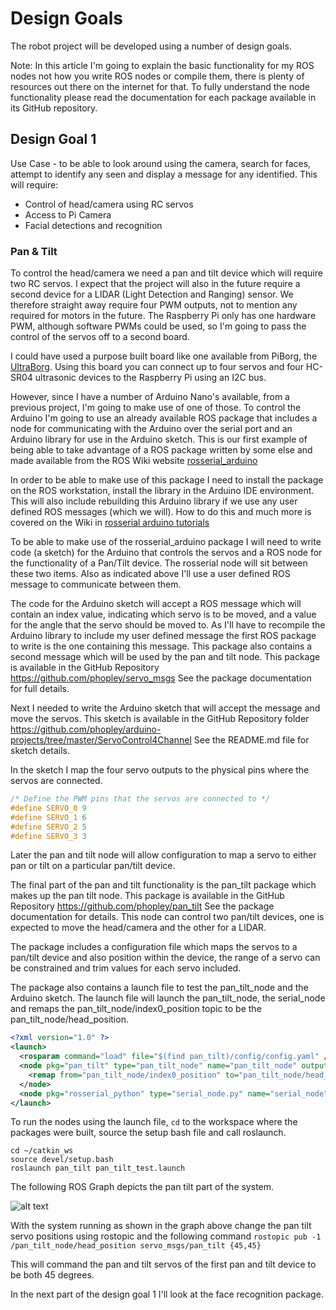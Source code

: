 # Design Goals
The robot project will be developed using a number of design goals.

Note: In this article I'm going to explain the basic functionality for my ROS nodes not how you write ROS nodes or compile them, there is plenty of resources out there on the internet for that. To fully understand the node functionality please read the documentation for each package available in its GitHub repository.
## Design Goal 1
Use Case - to be able to look around using the camera, search for faces, attempt to identify any seen and display a message for any identified. This will require:
- Control of head/camera using RC servos
- Access to Pi Camera
- Facial detections and recognition
### Pan & Tilt
To control the head/camera we need a pan and tilt device which will require two RC servos. I expect that the project will also in the future require a second device for a LIDAR (Light Detection and Ranging) sensor. We therefore straight away require four PWM outputs, not to mention any required for motors in the future. The Raspberry Pi only has one hardware PWM, although software PWMs could be used, so I'm going to pass the control of the servos off to a second board.

I could have used a purpose built board like one available from PiBorg, the [UltraBorg](https://www.piborg.org/sensors-1136/ultraborg "UltraBorg"). Using this board you can connect up to four servos and four HC-SR04 ultrasonic devices to the Raspberry Pi using an I2C bus.

However, since I have a number of Arduino Nano's available, from a previous project, I'm going to make use of one of those. To control the Arduino I'm going to use an already available ROS package that includes a node for communicating with the Arduino over the serial port and an Arduino library for use in the Arduino sketch. This is our first example of being able to take advantage of a ROS package written by some else and made available from the ROS Wiki website [rosserial_arduino](http://wiki.ros.org/rosserial_arduino "rosserial_arduino")

In order to be able to make use of this package I need to install the package on the ROS workstation, install the library in the Arduino IDE environment. This will also include rebuilding this Arduino library if we use any user defined ROS messages (which we will). How to do this and much more is covered on the Wiki in [rosserial arduino tutorials](http://wiki.ros.org/rosserial_arduino/Tutorials "Tutorials")

To be able to make use of the rosserial_arduino package I will need to write code (a sketch) for the Arduino that controls the servos and a ROS node for the functionality of a Pan/Tilt device. The rosserial node will sit between these two items. Also as indicated above I'll use a user defined ROS message to communicate between them.

The code for the Arduino sketch will accept a ROS message which will contain an index value, indicating which servo is to be moved, and a value for the angle that the servo should be moved to. As I'll have to recompile the Arduino library to include my user defined message the first ROS package to write is the one containing this message. This package also contains a second message which will be used by the pan and tilt node. This package is available in the GitHub Repository https://github.com/phopley/servo_msgs See the package documentation for full details.

Next I needed to write the Arduino sketch that will accept the message and move the servos. This sketch is available in the GitHub Repository folder https://github.com/phopley/arduino-projects/tree/master/ServoControl4Channel See the README.md file for sketch details.

In the sketch I map the four servo outputs to the physical pins where the servos are connected. 
``` C++
/* Define the PWM pins that the servos are connected to */
#define SERVO_0 9
#define SERVO_1 6
#define SERVO_2 5
#define SERVO_3 3
```
Later the pan and tilt node will allow configuration to map a servo to either pan or tilt on a particular pan/tilt device. 

The final part of the pan and tilt functionality is the pan_tilt package which makes up the pan tilt node. This package is available in the GitHub Repository https://github.com/phopley/pan_tilt See the package documentation for details.
This node can control two pan/tilt devices, one is expected to move the head/camera and the other for a LIDAR.

The package includes a configuration file which maps the servos to a pan/tilt device and also position within the device, the range of a servo can be constrained and trim values for each servo included.

The package also contains a launch file to test the pan_tilt_node and the Arduino sketch. The launch file will launch the pan_tilt_node, the serial_node and remaps the pan_tilt_node/index0_position topic to be the pan_tilt_node/head_position.
``` XML
<?xml version="1.0" ?>
<launch>
  <rosparam command="load" file="$(find pan_tilt)/config/config.yaml" />
  <node pkg="pan_tilt" type="pan_tilt_node" name="pan_tilt_node" output="screen">
    <remap from="pan_tilt_node/index0_position" to="pan_tilt_node/head_position" />
  </node>
  <node pkg="rosserial_python" type="serial_node.py" name="serial_node" output="screen" args="/dev/ttyUSB0" />
</launch>
```
To run the nodes using the launch file, `cd` to the workspace where the packages were built, source the setup bash file and call roslaunch.
```
cd ~/catkin_ws
source devel/setup.bash
roslaunch pan_tilt pan_tilt_test.launch
```
The following ROS Graph depicts the pan tilt part of the system.

![alt text](https://github.com/phopley/rodney/blob/master/docs/images/rosgraph_pantilt.png "Pan tilt graph")

With the system running as shown in the graph above change the pan tilt servo positions using rostopic and the following command
`rostopic pub -1 /pan_tilt_node/head_position servo_msgs/pan_tilt {45,45}`

This will command the pan and tilt servos of the first pan and tilt device to be both 45 degrees.

In the next part of the design goal 1 I'll look at the face recognition package.
